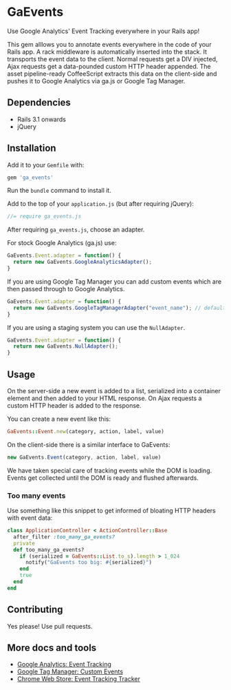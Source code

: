 # GaEvents

Use Google Analytics' Event Tracking everywhere in your Rails app!

This gem alllows you to annotate events everywhere in the code of your Rails
app.
A rack middleware is automatically inserted into the stack. It transports
the event data to the client. Normal requests get a DIV injected, Ajax requests
get a data-pounded custom HTTP header appended.
The asset pipeline-ready CoffeeScript extracts this data on the client-side and
pushes it to Google Analytics via ga.js or Google Tag Manager.

## Dependencies

* Rails 3.1 onwards
* jQuery

## Installation

Add it to your `Gemfile` with:

```ruby
gem 'ga_events'
```

Run the `bundle` command to install it.

Add to the top of your `application.js` (but after requiring jQuery):

```javascript
//= require ga_events.js
```

After requiring `ga_events.js`, choose an adapter.

For stock Google Analytics (ga.js) use:

```javascript
GaEvents.Event.adapter = function() {
  return new GaEvents.GoogleAnalyticsAdapter();
}
```

If you are using Google Tag Manager you can add custom events which are then passed through to Google Analytics.

```javascript
GaEvents.Event.adapter = function() {
  return new GaEvents.GoogleTagManagerAdapter("event_name"); // defaults to ga_event
}
```

If you are using a staging system you can use the `NullAdapter`.

```javascript
GaEvents.Event.adapter = function() {
  return new GaEvents.NullAdapter();
}
```

## Usage

On the server-side a new event is added to a list, serialized into a container
element and then added to your HTML response. On Ajax requests a custom
HTTP header is added to the response.

You can create a new event like this:

```ruby
GaEvents::Event.new(category, action, label, value)
```

On the client-side there is a similar interface to GaEvents:

```javascript
new GaEvents.Event(category, action, label, value)
```

We have taken special care of tracking events while the DOM is loading.
Events get collected until the DOM is ready and flushed afterwards.

### Too many events

Use something like this snippet to get informed of bloating HTTP headers with
event data:

```ruby
class ApplicationController < ActionController::Base
  after_filter :too_many_ga_events?
  private
  def too_many_ga_events?
    if (serialized = GaEvents::List.to_s).length > 1_024
      notify("GaEvents too big: #{serialized}")
    end
    true
  end
end
```

## Contributing

Yes please! Use pull requests.

## More docs and tools

* [Google Analytics: Event Tracking](https://developers.google.com/analytics/devguides/collection/gajs/eventTrackerGuide)
* [Google Tag Manager: Custom Events](http://support.google.com/tagmanager/answer/2574372#GoogleAnalytics)
* [Chrome Web Store: Event Tracking Tracker](https://chrome.google.com/webstore/detail/event-tracking-tracker/npjkfahkbgoagkfpkidpjdemjjmmbcim)
